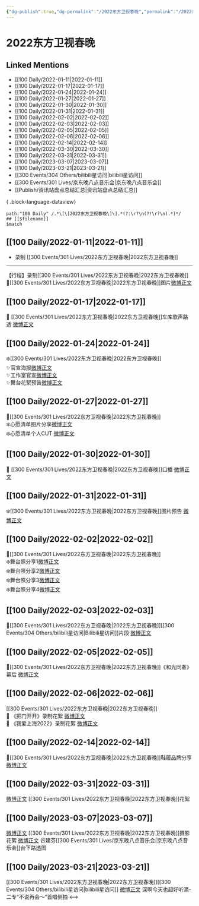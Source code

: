```yaml
---
{"dg-publish":true,"dg-permalink":"/2022东方卫视春晚","permalink":"/2022东方卫视春晚/","title":"2022东方卫视春晚","tags":[null],"created":"2022-11-17T20:22:26.000+08:00","updated":"2023-04-10T16:08:38.000+08:00"}
---
```


# 2022东方卫视春晚

## Linked Mentions
- [[100 Daily/2022-01-11\|2022-01-11]]
- [[100 Daily/2022-01-17\|2022-01-17]]
- [[100 Daily/2022-01-24\|2022-01-24]]
- [[100 Daily/2022-01-27\|2022-01-27]]
- [[100 Daily/2022-01-30\|2022-01-30]]
- [[100 Daily/2022-01-31\|2022-01-31]]
- [[100 Daily/2022-02-02\|2022-02-02]]
- [[100 Daily/2022-02-03\|2022-02-03]]
- [[100 Daily/2022-02-05\|2022-02-05]]
- [[100 Daily/2022-02-06\|2022-02-06]]
- [[100 Daily/2022-02-14\|2022-02-14]]
- [[100 Daily/2022-03-30\|2022-03-30]]
- [[100 Daily/2022-03-31\|2022-03-31]]
- [[100 Daily/2023-03-07\|2023-03-07]]
- [[100 Daily/2023-03-21\|2023-03-21]]
- [[300 Events/304 Others/bilibili星访问\|bilibili星访问]]
- [[300 Events/301 Lives/京东晚八点音乐会\|京东晚八点音乐会]]
- [[Publish/资讯站盘点总结汇总\|资讯站盘点总结汇总]]

{ .block-language-dataview}

```expander
path:"100 Daily" /.*\[\[2022东方卫视春晚\]\].*(?:\r?\n(?!\r?\n).*)*/
## [[$filename]]
$match
```
## [[100 Daily/2022-01-11\|2022-01-11]]
  - 录制 [[300 Events/301 Lives/2022东方卫视春晚\|2022东方卫视春晚]]
---
【行程】录制[[300 Events/301 Lives/2022东方卫视春晚\|2022东方卫视春晚]]
🌟[[300 Events/301 Lives/2022东方卫视春晚\|2022东方卫视春晚]]图片[微博正文](https://m.weibo.cn/6466290670/4724602088195367)
## [[100 Daily/2022-01-17\|2022-01-17]]
💫 [[300 Events/301 Lives/2022东方卫视春晚\|2022东方卫视春晚]]车库歌声路透 [微博正文](https://m.weibo.cn/6466290670/4726611196775534)
## [[100 Daily/2022-01-24\|2022-01-24]]
❄️[[300 Events/301 Lives/2022东方卫视春晚\|2022东方卫视春晚]]  
✨官宣海报[微博正文](https://m.weibo.cn/6466290670/4729119475241013)  
✨工作室官宣[微博正文](https://m.weibo.cn/6466290670/4729119730568972)  
✨舞台花絮预告[微博正文](https://m.weibo.cn/6466290670/4729128425622609)
## [[100 Daily/2022-01-27\|2022-01-27]]
🌟[[300 Events/301 Lives/2022东方卫视春晚\|2022东方卫视春晚]]  
❄️心愿清单图片分享[微博正文](https://m.weibo.cn/6466290670/4730212661068677)  
❄️心愿清单个人CUT [微博正文](https://m.weibo.cn/6466290670/4730227760562265)
## [[100 Daily/2022-01-30\|2022-01-30]]
💫 [[300 Events/301 Lives/2022东方卫视春晚\|2022东方卫视春晚]]口播 [微博正文](https://m.weibo.cn/6466290670/4731347858622482)
## [[100 Daily/2022-01-31\|2022-01-31]]
❄️[[300 Events/301 Lives/2022东方卫视春晚\|2022东方卫视春晚]]图片预告 [微博正文](https://m.weibo.cn/6466290670/4731715287255483)
## [[100 Daily/2022-02-02\|2022-02-02]]
🌟[[300 Events/301 Lives/2022东方卫视春晚\|2022东方卫视春晚]]  
❄️舞台照分享1[微博正文](https://m.weibo.cn/6466290670/4732422753093644)  
❄️舞台照分享2[微博正文](https://m.weibo.cn/6466290670/4732482849607716)  
❄️舞台照分享3[微博正文](https://m.weibo.cn/6466290670/4732506304417307)  
❄️舞台照分享4[微博正文](https://m.weibo.cn/6466290670/4732506315687370)
## [[100 Daily/2022-02-03\|2022-02-03]]
💫[[300 Events/301 Lives/2022东方卫视春晚\|2022东方卫视春晚]][[300 Events/304 Others/bilibili星访问\|Bilibili星访问]]片段 [微博正文](https://m.weibo.cn/6466290670/4732764194080990)
## [[100 Daily/2022-02-05\|2022-02-05]]
💫[[300 Events/301 Lives/2022东方卫视春晚\|2022东方卫视春晚]]《和光同春》幕后 [微博正文](https://weibo.com/detail/4733573733815264)
## [[100 Daily/2022-02-06\|2022-02-06]]
[[300 Events/301 Lives/2022东方卫视春晚\|2022东方卫视春晚]]  
💫 《把门开开》录制花絮 [微博正文](https://m.weibo.cn/6466290670/4733998192137883)  
💫 《我爱上海2022》录制花絮 [微博正文](https://m.weibo.cn/6466290670/4733999237040836)
## [[100 Daily/2022-02-14\|2022-02-14]]
🌟[[300 Events/301 Lives/2022东方卫视春晚\|2022东方卫视春晚]]鞋履品牌分享[微博正文](https://m.weibo.cn/6466290670/4736899769703122)
## [[100 Daily/2022-03-31\|2022-03-31]]
[微博正文](https://m.weibo.cn/1824010843/4732183069071353) [[300 Events/301 Lives/2022东方卫视春晚\|2022东方卫视春晚]]花絮
## [[100 Daily/2023-03-07\|2023-03-07]]
[微博正文](https://weibo.com/5122158435/4876643703459887) [[300 Events/301 Lives/2022东方卫视春晚\|2022东方卫视春晚]]摄影花絮
[微博正文](https://weibo.com/3199780861/4876667312936875) 谷建芬[[300 Events/301 Lives/京东晚八点音乐会\|京东晚八点音乐会]]台下路透图

## [[100 Daily/2023-03-21\|2023-03-21]]
[[300 Events/301 Lives/2022东方卫视春晚\|2022东方卫视春晚]][[300 Events/304 Others/bilibili星访问\|bilibili星访问]]
[微博正文](https://weibo.com/3123996041/4881714835621819) 深啊今天也超好听滴-二专“不说再会～”首唱侧拍
<-->
